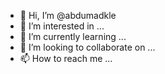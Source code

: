 - 👋 Hi, I’m @abdumadkle
- 👀 I’m interested in ...
- 🌱 I’m currently learning ...
- 💞️ I’m looking to collaborate on ...
- 📫 How to reach me ...

<!---
abdumadkle/abdumadkle is a ✨ special ✨ repository because its `README.md` (this file) appears on your GitHub profile.
You can click the Preview link to take a look at your changes.
--->
